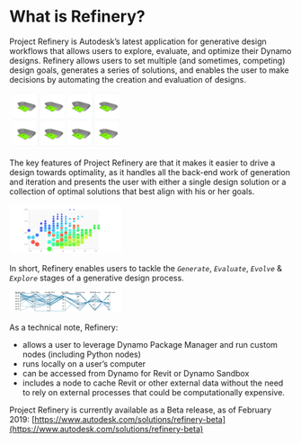 # What is Refinery?

Project Refinery is Autodesk’s latest application for generative design workflows that allows users to explore, evaluate, and optimize their Dynamo designs. Refinery allows users to set multiple \(and sometimes, competing\) design goals, generates a series of solutions, and enables the user to make decisions by automating the creation and evaluation of designs.

<img src=".gitbook/assets/intro/refinery1.png" style="width:200px;"/>

The key features of Project Refinery are that it makes it easier to drive a design towards optimality, as it handles all the back-end work of generation and iteration and presents the user with either a single design solution or a collection of optimal solutions that best align with his or her goals.

<img src=".gitbook/assets/intro/refinery2.png" style="width:200px;"/>

In short, Refinery enables users to tackle the *`Generate`*, *`Evaluate`*, *`Evolve`* & *`Explore`* stages of a generative design process.

<img src=".gitbook/assets/intro/refinery3.png" style="width:200px;"/>

As a technical note, Refinery:

* allows a user to leverage Dynamo Package Manager and run custom nodes \(including Python nodes\)
* runs locally on a user’s computer 
* can be accessed from Dynamo for Revit or Dynamo Sandbox
* includes a node to cache Revit or other external data without the need to rely on external processes that could be computationally expensive.

Project Refinery is currently available as a Beta release, as of February 2019: [https://www.autodesk.com/solutions/refinery-beta](https://www.autodesk.com/solutions/refinery-beta)

